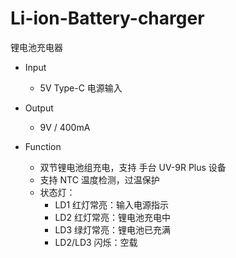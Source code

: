 # Li-ion-Battery-charger

锂电池充电器

- Input
  - 5V Type-C 电源输入
  
- Output
  - 9V / 400mA

- Function
  - 双节锂电池组充电，支持 手台 UV-9R Plus 设备
  - 支持 NTC 温度检测，过温保护
  - 状态灯：
    - LD1 红灯常亮：输入电源指示 
    - LD2 红灯常亮：锂电池充电中
    - LD3 绿灯常亮：锂电池已充满
    - LD2/LD3 闪烁：空载
